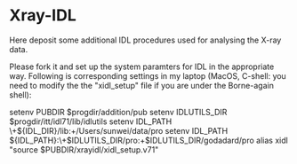 # Xray-IDL
Here deposit some additional IDL procedures used for analysing the X-ray data.

Please fork it and set up the system paramters for IDL in the appropriate way. Following is corresponding settings in my laptop (MacOS, C-shell: you need to modify the the "xidl_setup" file if you are under the Borne-again shell):

setenv PUBDIR $progdir/addition/pub
setenv IDLUTILS_DIR $progdir/itt/idl71/lib/idlutils
setenv IDL_PATH \+${IDL_DIR}/lib:\+/Users/sunwei/data/pro
setenv IDL_PATH ${IDL_PATH}:\+$IDLUTILS_DIR/pro:\+$IDLUTILS_DIR/godadard/pro
alias xidl "source $PUBDIR/xrayidl/xidl_setup.v71"


